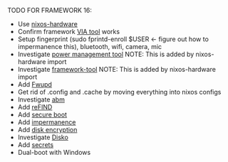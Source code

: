 TODO FOR FRAMEWORK 16:
- Use [nixos-hardware](https://github.com/NixOS/nixos-hardware/tree/master/framework/16-inch/7040-amd)
- Confirm framework [VIA tool](https://keyboard.frame.work/) works
- Setup fingerprint (sudo fprintd-enroll $USER <- figure out how to impermanence this), bluetooth, wifi, camera, mic
- Investigate [power management tool](https://gitlab.freedesktop.org/upower/power-profiles-daemon) NOTE: This is added by nixos-hardware import
- Investigate [framework-tool](https://github.com/FrameworkComputer/framework-system) NOTE: This is added by nixos-hardware import
- Add [Fwupd](https://wiki.nixos.org/wiki/Fwupd)
- Get rid of .config and .cache by moving everything into nixos configs
- Investigate [abm](https://community.frame.work/t/adaptive-backlight-management-abm/41055)
- Add [reFIND](https://nixos.wiki/wiki/REFInd)
- Add [secure boot](https://github.com/nix-community/lanzaboote/blob/master/docs/QUICK_START.md)
- Add [impermanence](https://nixos.wiki/wiki/Impermanence)
- Add [disk encryption](https://nixos.wiki/wiki/Full_Disk_Encryption)
- Investigate [Disko](https://nixos.wiki/wiki/Disko)
- Add [secrets](https://github.com/Mic92/sops-nix)
- Dual-boot with Windows
